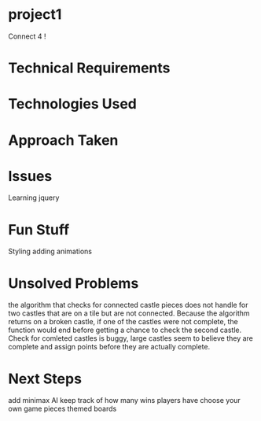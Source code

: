 # project1
Connect 4 !

# Technical Requirements


# Technologies Used

# Approach Taken


# Issues
Learning jquery


# Fun Stuff
Styling
adding animations

# Unsolved Problems
the algorithm that checks for connected castle pieces does not handle for two castles that are on a tile but are not connected. Because the algorithm returns on a broken castle, if one of the castles were not complete, the function would end before getting a chance to check the second castle.
Check for comleted castles is buggy, large castles seem to believe they are complete and assign points before they are actually complete.

# Next Steps
add minimax AI
keep track of how many wins players have
choose your own game pieces
themed boards
